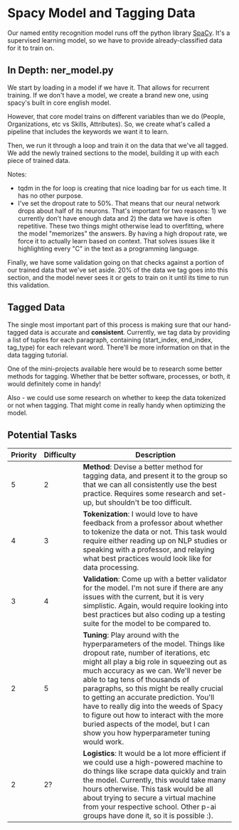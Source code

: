 # Spacy Model and Tagging Data
Our named entity recognition model runs off the python library [SpaCy](https://spacy.io/). It's a supervised learning model, so we have to provide already-classified data for it to train on. 


## In Depth: ner_model.py
We start by loading in a model if we have it. That allows for recurrent training. If we don't have a model, we create a brand new one, using spacy's built in core english model. 

However, that core model trains on different variables than we do (People, Organizations, etc vs Skills, Attributes). So, we create what's called a pipeline that includes the keywords we want it to learn. 

Then, we run it through a loop and train it on the data that we've all tagged. We add the newly trained sections to the model, building it up with each piece of trained data. 

Notes:
- tqdm in the for loop is creating that nice loading bar for us each time. It has no other purpose. 
- I've set the dropout rate to 50%. That means that our neural network drops about half of its neurons. That's important for two reasons: 1) we currently don't have enough data and 2) the data we have is often repetitive. These two things might otherwise lead to overfitting, where the model "memorizes" the answers. By having a high dropout rate, we force it to actually learn based on context. That solves issues like it highlighting every "C" in the text as a programming language. 

Finally, we have some validation going on that checks against a portion of our trained data that we've set aside. 20% of the data we tag goes into this section, and the model never sees it or gets to train on it until its time to run this validation. 

## Tagged Data
The single most important part of this process is making sure that our hand-tagged data is accurate and **consistent**. Currently, we tag data by providing a list of tuples for each paragraph, containing (start_index, end_index, tag_type) for each relevant word. There'll be more information on that in the data tagging tutorial. 

One of the mini-projects available here would be to research some better methods for tagging. Whether that be better software, processes, or both, it would definitely come in handy!

Also - we could use some research on whether to keep the data tokenized or not when tagging. That might come in really handy when optimizing the model.


## Potential Tasks

| Priority | Difficulty | Description | 
| -------- | ---------- | ----------- | 
| 5 | 2 | **Method**: Devise a better method for tagging data, and present it to the group so that we can all consistently use the best practice. Requires some research and set-up, but shouldn't be too difficult.| 
| 4 | 3 | **Tokenization**: I would love to have feedback from a professor about whether to tokenize the data or not. This task would require either reading up on NLP studies or speaking with a professor, and relaying what best practices would look like for data processing. | 
| 3 | 4 | **Validation**: Come up with a better validator for the model. I'm not sure if there are any issues with the current, but it is very simplistic. Again, would require looking into best practices but also coding up a testing suite for the model to be compared to. | 
| 2 | 5 | **Tuning**: Play around with the hyperparameters of the model. Things like dropout rate, number of iterations, etc might all play a big role in squeezing out as much accuracy as we can. We'll never be able to tag tens of thousands of paragraphs, so this might be really crucial to getting an accurate prediction. You'll have to really dig into the weeds of Spacy to figure out how to interact with the more buried aspects of the model, but I can show you how hyperparameter tuning would work. | 
| 2 | 2? | **Logistics**: It would be a lot more efficient if we could use a high-powered machine to do things like scrape data quickly and train the model. Currently, this would take many hours otherwise. This task would be all about trying to secure a virtual machine from your respective school. Other p-ai groups have done it, so it is possible :). 